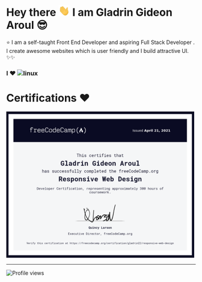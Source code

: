 # Hey there <img src = "https://raw.githubusercontent.com/ABSphreak/ABSphreak/master/gifs/Hi.gif" width = 30px></img> I am Gladrin Gideon Aroul :sunglasses:
:star: I am a self-taught Front End Developer and aspiring  Full Stack Developer . I create awesome websites which is user friendly and I build attractive UI. 
✨✨
### I :heart: <img alt="linux" src="https://img.shields.io/badge/Linux-FCC624?style=for-the-badge&logo=linux&logoColor=black"/>

# Certifications ❤️
<img src = "https://github.com/Gladrin22/Gladrin22/blob/main/Fcc_Responsive_web_design.png" width = 500px>
<hr>

![Profile views](https://gpvc.arturio.dev/Gladrin22)

